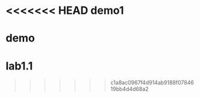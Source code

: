 <<<<<<< HEAD
demo1
=====
demo
=======
lab1.1
======
>>>>>>> c1a8ac0967f4d914ab9188f0784619bb4d4d68a2
